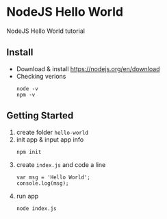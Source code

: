 # NodeJS Hello World
NodeJS Hello World tutorial

## Install
- Download & install https://nodejs.org/en/download
- Checking verions
    ```
    node -v
    npm -v
    ```

## Getting Started
1. create folder `hello-world`
2. init app & input app info
    ```
    npm init
    ```
3. create `index.js` and code a line
    ```
    var msg = 'Hello World';
    console.log(msg);
    ```
4. run app
    ```
    node index.js
    ```
